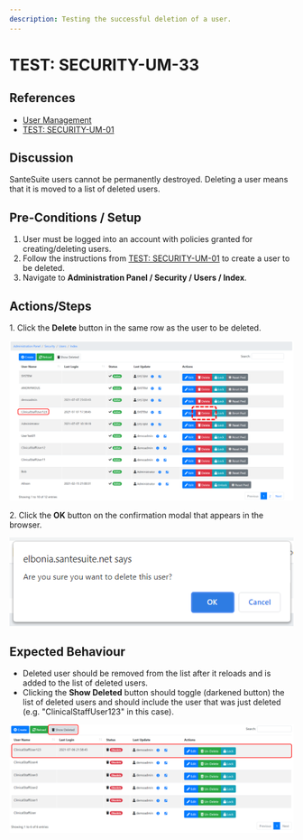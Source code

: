 ```yaml
---
description: Testing the successful deletion of a user.
---
```


# TEST: SECURITY-UM-33

## References

* [User Management](broken-reference)
* [TEST: SECURITY-UM-01](test-security-um-01.md)&#x20;

## Discussion

SanteSuite users cannot be permanently destroyed. Deleting a user means that it is moved to a list of deleted users.&#x20;

## Pre-Conditions / Setup

1. User must be logged into an account with policies granted for creating/deleting users.
2. Follow the instructions from [TEST: SECURITY-UM-01](test-security-um-01.md) to create a user to be deleted.
3. Navigate to **Administration Panel / Security / Users / Index**.

## Actions/Steps

1\. Click the **Delete** button in the same row as the user to be deleted.

![](<../../../../../../.gitbook/assets/image (308).png>)

2\. Click the **OK** button on the confirmation modal that appears in the browser.

![](<../../../../../../.gitbook/assets/image (325).png>)

## Expected Behaviour

* Deleted user should be removed from the list after it reloads and is added to the list of deleted users.
* Clicking the **Show Deleted** button should toggle (darkened button) the list of deleted users and should include the user that was just deleted (e.g. "ClinicalStaffUser123" in this case).

![](<../../../../../../.gitbook/assets/image (302).png>)
